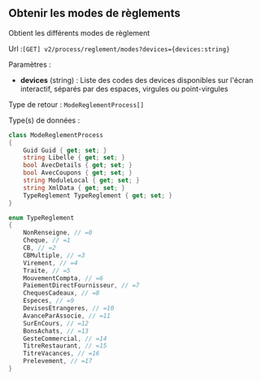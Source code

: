 ## <span id='listemodesreglements'>Obtenir les modes de règlements</span>

Obtient les différents modes de règlement

Url :`[GET] v2/process/reglement/modes?devices={devices:string}`

Paramètres : 

- **devices** (string) : Liste des codes des devices disponibles sur l'écran interactif, séparés par des espaces, virgules ou point-virgules

Type de retour : `ModeReglementProcess[]`

Type(s) de données :

```csharp
class ModeReglementProcess
{
	Guid Guid { get; set; }
	string Libelle { get; set; }
	bool AvecDetails { get; set; }
	bool AvecCoupons { get; set; }
	string ModuleLocal { get; set; }
	string XmlData { get; set; }
	TypeReglement TypeReglement { get; set; }
}

enum TypeReglement
{
	NonRenseigne, // =0
	Cheque, // =1
	CB, // =2
	CBMultiple, // =3
	Virement, // =4
	Traite, // =5
	MouvementCompta, // =6
	PaiementDirectFournisseur, // =7
	ChequesCadeaux, // =8
	Especes, // =9
	DevisesEtrangeres, // =10
	AvanceParAssocie, // =11
	SurEnCours, // =12
	BonsAchats, // =13
	GesteCommercial, // =14
	TitreRestaurant, // =15
	TitreVacances, // =16
	Prelevement, // =17
}

```
